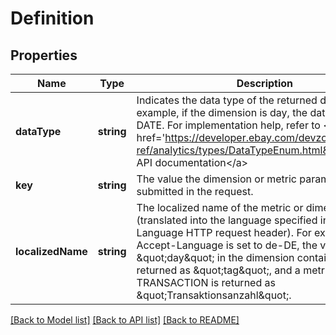 # Definition

## Properties
Name | Type | Description | Notes
------------ | ------------- | ------------- | -------------
**dataType** | **string** | Indicates the data type of the returned dimension. For example, if the dimension is day, the data type is DATE. For implementation help, refer to &lt;a href&#x3D;&#39;https://developer.ebay.com/devzone/rest/api-ref/analytics/types/DataTypeEnum.html&#39;&gt;eBay API documentation&lt;/a&gt; | [optional] 
**key** | **string** | The value the dimension or metric parameter as submitted in the request. | [optional] 
**localizedName** | **string** | The localized name of the metric or dimension (translated into the language specified in the Accept-Language HTTP request header). For example, if Accept-Language is set to de-DE, the value &amp;quot;day&amp;quot; in the dimension container is returned as &amp;quot;tag&amp;quot;, and a metric of TRANSACTION is returned as &amp;quot;Transaktionsanzahl&amp;quot;. | [optional] 

[[Back to Model list]](../README.md#documentation-for-models) [[Back to API list]](../README.md#documentation-for-api-endpoints) [[Back to README]](../README.md)


